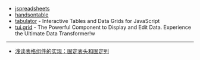- [jspreadsheets](https://jspreadsheets.com/)
- [handsontable](https://github.com/handsontable/handsontable)
- [tabulator](https://github.com/olifolkerd/tabulator) - Interactive Tables and Data Grids for JavaScript
- [tui.grid](https://github.com/nhn/tui.grid) - The Powerful Component to Display and Edit Data. Experience the Ultimate Data Transformer!w

---

- [浅谈表格组件的实现：固定表头和固定列](https://zhuanlan.zhihu.com/p/33280304)
